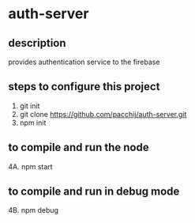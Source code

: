 # auth-server
## description
provides authentication service to the firebase

## steps to configure this project
1. git init 
2. git clone https://github.com/pacchij/auth-server.git
3. npm init

## to compile and run the node
4A. npm start

## to compile and run in debug mode
4B. npm debug
